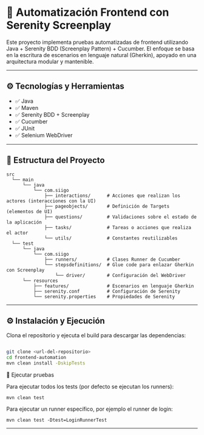 # 🧪 Automatización Frontend con Serenity Screenplay
Este proyecto implementa pruebas automatizadas de frontend utilizando Java + Serenity BDD (Screenplay Pattern) + Cucumber.
El enfoque se basa en la escritura de escenarios en lenguaje natural (Gherkin), apoyado en una arquitectura modular y mantenible.

---

## ⚙️ Tecnologías y Herramientas

- ✅ Java
- ✅ Maven
- ✅ Serenity BDD + Screenplay
- ✅ Cucumber
- ✅ JUnit
- ✅ Selenium WebDriver

---

## 📂 Estructura del Proyecto
```
src
  └── main
      └── java
          └── com.siigo
              ├── interactions/      # Acciones que realizan los actores (interacciones con la UI)
              ├── pageobjects/       # Definición de Targets (elementos de UI)
              ├── questions/         # Validaciones sobre el estado de la aplicación
              ├── tasks/             # Tareas o acciones que realiza el actor
              └── utils/             # Constantes reutilizables
  └── test
      └── java
          └── com.siigo
              ├── runners/           # Clases Runner de Cucumber
              └── stepsdefinitions/  # Glue code para enlazar Gherkin con Screenplay
                  └── driver/        # Configuración del WebDriver
      └── resources
          ├── features/              # Escenarios en lenguaje Gherkin
          ├── serenity.conf          # Configuración de Serenity
          └── serenity.properties    # Propiedades de Serenity
```
---
## ⚙️ Instalación y Ejecución

Clona el repositorio y ejecuta el build para descargar las dependencias:

``` bash 

git clone <url-del-repositorio>
cd frontend-automation
mvn clean install -DskipTests
```
🧪 Ejecutar pruebas

Para ejecutar todos los tests (por defecto se ejecutan los runners):
```
mvn clean test
```
Para ejecutar un runner específico, por ejemplo el runner de login:
```
mvn clean test -Dtest=LoginRunnerTest
```
---